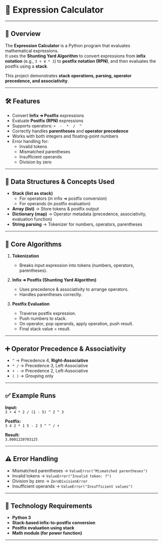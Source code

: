 # 🧮 Expression Calculator

---

## 📌 Overview
The **Expression Calculator** is a Python program that evaluates mathematical expressions.  
It uses the **Shunting Yard Algorithm** to convert expressions from **infix notation** (e.g., `3 + 4 * 2`) to **postfix notation (RPN)**, and then evaluates the postfix using a **stack**.  

This project demonstrates **stack operations, parsing, operator precedence, and associativity**.

---

## 🛠️ Features
- Convert **Infix ➜ Postfix** expressions
- Evaluate **Postfix (RPN)** expressions
- Supports operators: `+  -  *  /  ^`
- Correctly handles **parentheses** and **operator precedence**
- Works with both integers and floating-point numbers
- Error handling for:
  - Invalid tokens  
  - Mismatched parentheses  
  - Insufficient operands  
  - Division by zero  

---

## 📂 Data Structures & Concepts Used
- **Stack (list as stack)**  
  - For operators (in infix ➜ postfix conversion)  
  - For operands (in postfix evaluation)  
- **Array (list)** → Store tokens & postfix output  
- **Dictionary (map)** → Operator metadata (precedence, associativity, evaluation function)  
- **String parsing** → Tokenizer for numbers, operators, parentheses  

---

## 🧠 Core Algorithms
1. **Tokenization**  
   - Breaks input expression into tokens (numbers, operators, parentheses).  

2. **Infix ➜ Postfix (Shunting Yard Algorithm)**  
   - Uses precedence & associativity to arrange operators.  
   - Handles parentheses correctly.  

3. **Postfix Evaluation**  
   - Traverse postfix expression.  
   - Push numbers to stack.  
   - On operator, pop operands, apply operation, push result.  
   - Final stack value = result.  

---

## ➕ Operator Precedence & Associativity
- `^` → Precedence 4, **Right-Associative**  
- `* /` → Precedence 3, Left-Associative  
- `+ -` → Precedence 2, Left-Associative  
- `( )` → Grouping only  

---

## ✅ Example Runs
**Input:**  
`3 + 4 * 2 / (1 - 5) ^ 2 ^ 3`  

**Postfix:**  
`3 4 2 * 1 5 - 2 3 ^ ^ / +`  

**Result:**  
`3.0001220703125`  

---

## ⚠️ Error Handling
- Mismatched parentheses → `ValueError("Mismatched parentheses")`  
- Invalid tokens → `ValueError("Invalid token: ?")`  
- Division by zero → `ZeroDivisionError`  
- Insufficient operands → `ValueError("Insufficient values")`  

---

## 🧩 Technology Requirements
- **Python 3**  
- **Stack-based infix-to-postfix conversion**  
- **Postfix evaluation using stack**  
- **Math module (for power function)**  

---

